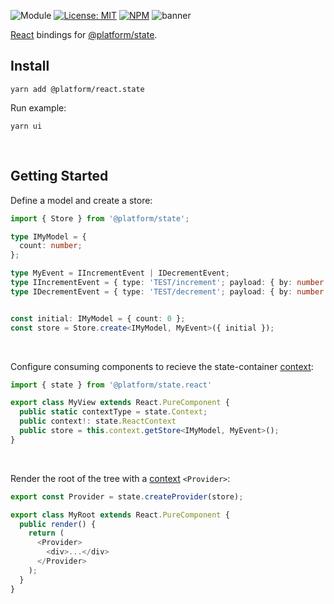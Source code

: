 ![Module](https://img.shields.io/badge/%40platform-state.react-%23EA4E7E.svg)
[![License: MIT](https://img.shields.io/badge/license-MIT-blue.svg)](https://opensource.org/licenses/MIT)
[![NPM](https://img.shields.io/npm/v/@platform/state.react.svg?colorB=blue&style=flat)](https://www.npmjs.com/package/@platform/state.react)
![banner](https://user-images.githubusercontent.com/185555/56085496-625fdb80-5e98-11e9-9a25-352d185dddb4.png)

[React](https://reactjs.org) bindings for [@platform/state](../state).


## Install

    yarn add @platform/react.state

Run example:

    yarn ui

<p>&nbsp;<p>



## Getting Started

Define a model and create a store:

```typescript
import { Store } from '@platform/state';

type IMyModel = {
  count: number;
};

type MyEvent = IIncrementEvent | IDecrementEvent;
type IIncrementEvent = { type: 'TEST/increment'; payload: { by: number } };
type IDecrementEvent = { type: 'TEST/decrement'; payload: { by: number } };


const initial: IMyModel = { count: 0 };
const store = Store.create<IMyModel, MyEvent>({ initial });

```


<p>&nbsp;<p>


Configure consuming components to recieve the state-container [context](https://reactjs.org/docs/context.html):

```typescript
import { state } from '@platform/state.react'

export class MyView extends React.PureComponent {
  public static contextType = state.Context;
  public context!: state.ReactContext
  public store = this.context.getStore<IMyModel, MyEvent>();
}
```


<p>&nbsp;<p>


Render the root of the tree with a [context](https://reactjs.org/docs/context.html) `<Provider>`:

```typescript
export const Provider = state.createProvider(store);

export class MyRoot extends React.PureComponent {
  public render() {
    return (
      <Provider>
        <div>...</div>
      </Provider>
    );
  }
}
```
